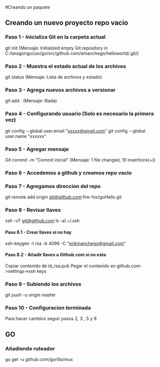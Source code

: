 #Creando un paquete

## Creando un nuevo proyecto repo vacio

### Paso 1 - Inicializa Git en la carpeta actual
git init		(Mensaje: Initialized empty Git repository in C:/laragongo/usr/go/src/github.com/emanchego/helloworld/.git/)

### Paso 2 - Muestra el estado actual de los archivos 
git status		(Mensaje: Lista de archivos y estado)

### Paso 3 - Agrega nuevos archivos a versionar
git add .		(Mensaje: Nada)

### Paso 4 - Configurando usuario (Solo es necesario la primera vez)
git config --global user.email "xxxxx@gmail.com"
git config --global user.name "xxxxxx"

### Paso 5 - Agregar mensaje 
Git commit -m "Commit inicial" (Mensaje: 1 file changed, 10 insertions(+))

### Paso 6 - Accedemos a github y creamos repo vacio
 
### Paso 7 - Agregamos direccion del repo
git remote add origin git@github.com:fire-fox/goHello.git

### Paso 8 - Revisar llaves
ssh -vT git@github.com
ls -al ~/.ssh

#### Paso 8.1 - Crear llaves si no hay
ssh-keygen -t rsa -b 4096 -C "erikmanchego@gmail.com"

#### Paso 8.2 - Añadir llaves a Github.com si no esta
Copiar contenido de id_rsa.pub
Pegar el contenido en github.com->settings->ssh keys

### Paso 9 - Subiendo los archivos
git push -u origin master

### Paso 10 - Configuracion terminada
Para hacer cambios seguir pasos 2, 3 , 5 y 9

## GO
### Añadiendo ruteador
go get -u github.com/gorilla/mux